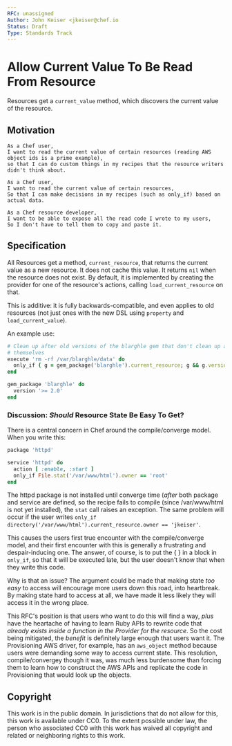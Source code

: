 ```yaml
---
RFC: unassigned
Author: John Keiser <jkeiser@chef.io
Status: Draft
Type: Standards Track
---
```


# Allow Current Value To Be Read From Resource

Resources get a `current_value` method, which discovers the current value of
the resource.

## Motivation

    As a Chef user,
    I want to read the current value of certain resources (reading AWS object ids is a prime example),
    so that I can do custom things in my recipes that the resource writers didn't think about.

    As a Chef user,
    I want to read the current value of certain resources,
    So that I can make decisions in my recipes (such as only_if) based on actual data.

    As a Chef resource developer,
    I want to be able to expose all the read code I wrote to my users,
    So I don't have to tell them to copy and paste it.

## Specification

All Resources get a method, `current_resource`, that returns the current value
as a new resource. It does not cache this value. It returns `nil` when the
resource does not exist. By default, it is implemented by creating the provider
for one of the resource's actions, calling `load_current_resource` on that.

This is additive: it is fully backwards-compatible, and even applies to old
resources (not just ones with the new DSL using `property` and
`load_current_value`).

An example use:

```ruby
# Clean up after old versions of the blarghle gem that don't clean up after
# themselves
execute 'rm -rf /var/blarghle/data' do
  only_if { g = gem_package('blarghle').current_resource; g && g.version.to_f < 2.0 }
end

gem_package 'blarghle' do
  version '>= 2.0'
end
```

### Discussion: *Should* Resource State Be Easy To Get?

There is a central concern in Chef around the compile/converge model. When you
write this:

```ruby
package 'httpd'

service 'httpd' do
  action [ :enable, :start ]
  only_if File.stat('/var/www/html').owner == 'root'
end
```

The httpd package is not installed until converge time (*after* both package and
service are defined, so the recipe fails to compile (since /var/www/html is
not yet installed), the `stat` call raises an exception. The same problem will
occur if the user writes
`only_if directory('/var/www/html').current_resource.owner == 'jkeiser'`.

This causes the users first true encounter with the compile/converge model, and
their first encounter with this is generally a frustrating and despair-inducing
one. The answer, of course, is to put the { } in a block in `only_if`, so that
it will be executed late, but the user doesn't know that when they write this
code.

Why is that an issue? The argument could be made that making state *too easy*
to access will encourage more users down this road, into heartbreak. By making
state hard to access at all, we have made it less likely they will access it in
the wrong place.

This RFC's position is that users who want to do this will find a way,
*plus* have the heartache of having to learn Ruby APIs to rewrite code that
*already exists inside a function in the Provider for the resource*. So the
cost being mitigated, the *benefit* is definitely large enough that users want
it. The Provisioning AWS driver, for example, has an `aws_object` method because
users were demanding some way to access current state. This resolution,
compile/convergey though it was, was much less burdensome than forcing them to
learn how to construct the AWS APIs and replicate the code in Provisioning that
would look up the objects.

## Copyright

This work is in the public domain. In jurisdictions that do not allow for this,
this work is available under CC0. To the extent possible under law, the person
who associated CC0 with this work has waived all copyright and related or
neighboring rights to this work.
